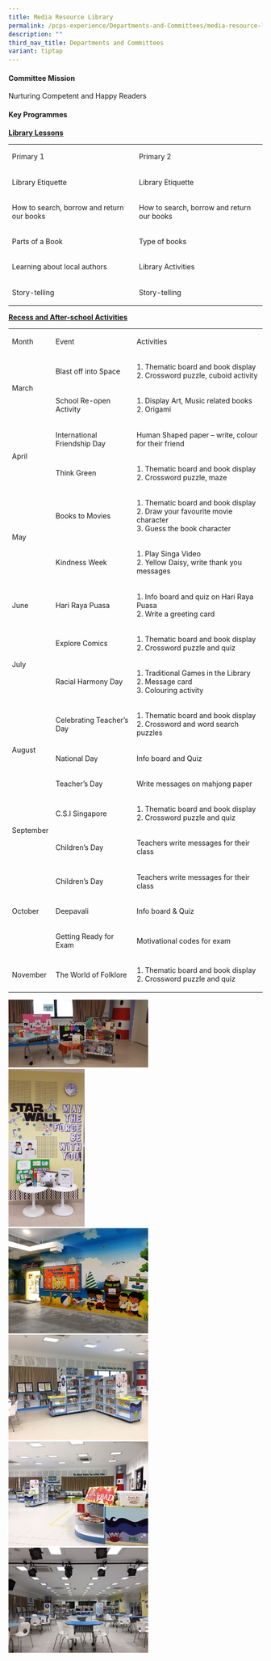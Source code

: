```yaml
---
title: Media Resource Library
permalink: /pcps-experience/Departments-and-Committees/media-resource-library/
description: ""
third_nav_title: Departments and Committees
variant: tiptap
---
```

<h4>Committee Mission</h4>
<p>Nurturing Competent and Happy Readers</p>
<h4>Key Programmes</h4>
<p><strong><u>Library Lessons</u></strong>
</p>
<table style="minWidth: 50px">
<colgroup>
<col>
<col>
</colgroup>
<tbody>
<tr>
<td rowspan="1" colspan="1">
<p>Primary 1</p>
</td>
<td rowspan="1" colspan="1">
<p>Primary 2</p>
</td>
</tr>
<tr>
<td rowspan="1" colspan="1">
<p>Library Etiquette</p>
</td>
<td rowspan="1" colspan="1">
<p>Library Etiquette</p>
</td>
</tr>
<tr>
<td rowspan="1" colspan="1">
<p>How to search, borrow and return our books</p>
</td>
<td rowspan="1" colspan="1">
<p>How to search, borrow and return our books</p>
</td>
</tr>
<tr>
<td rowspan="1" colspan="1">
<p>Parts of a Book</p>
</td>
<td rowspan="1" colspan="1">
<p>Type of books</p>
</td>
</tr>
<tr>
<td rowspan="1" colspan="1">
<p>Learning about local authors</p>
</td>
<td rowspan="1" colspan="1">
<p>Library Activities</p>
</td>
</tr>
<tr>
<td rowspan="1" colspan="1">
<p>Story-telling</p>
</td>
<td rowspan="1" colspan="1">
<p>Story-telling</p>
</td>
</tr>
</tbody>
</table>
<p><strong><u>Recess and After-school Activities</u></strong>
</p>
<table style="minWidth: 75px">
<colgroup>
<col>
<col>
<col>
</colgroup>
<tbody>
<tr>
<td rowspan="1" colspan="1">
<p>Month</p>
</td>
<td rowspan="1" colspan="1">
<p>Event</p>
</td>
<td rowspan="1" colspan="1">
<p>Activities</p>
</td>
</tr>
<tr>
<td rowspan="2" colspan="1">
<p>March</p>
</td>
<td rowspan="1" colspan="1">
<p>Blast off into Space</p>
</td>
<td rowspan="1" colspan="1">
<p>1. Thematic board and book display
<br>2. Crossword puzzle, cuboid activity</p>
</td>
</tr>
<tr>
<td rowspan="1" colspan="1">
<p>School Re-open Activity</p>
</td>
<td rowspan="1" colspan="1">
<p>1. Display Art, Music related books
<br>2. Origami
<br>
</p>
</td>
</tr>
<tr>
<td rowspan="2" colspan="1">
<p>April</p>
</td>
<td rowspan="1" colspan="1">
<p>International Friendship Day</p>
</td>
<td rowspan="1" colspan="1">
<p>Human Shaped paper – write, colour for their friend</p>
</td>
</tr>
<tr>
<td rowspan="1" colspan="1">
<p>Think Green</p>
</td>
<td rowspan="1" colspan="1">
<p>1. Thematic board and book display
<br>2. Crossword puzzle, maze
<br>
</p>
</td>
</tr>
<tr>
<td rowspan="2" colspan="1">
<p>May</p>
</td>
<td rowspan="1" colspan="1">
<p>Books to Movies</p>
</td>
<td rowspan="1" colspan="1">
<p>1. Thematic board and book display
<br>2. Draw your favourite movie character
<br>3. Guess the book character</p>
</td>
</tr>
<tr>
<td rowspan="1" colspan="1">
<p>Kindness Week</p>
</td>
<td rowspan="1" colspan="1">
<p>1. Play Singa Video
<br>2. Yellow Daisy, write thank you messages
<br>
</p>
</td>
</tr>
<tr>
<td rowspan="1" colspan="1">
<p>June</p>
</td>
<td rowspan="1" colspan="1">
<p>Hari Raya Puasa</p>
</td>
<td rowspan="1" colspan="1">
<p>1. Info board and quiz on Hari Raya Puasa
<br>2. Write a greeting card</p>
</td>
</tr>
<tr>
<td rowspan="2" colspan="1">
<p>July</p>
</td>
<td rowspan="1" colspan="1">
<p>Explore Comics</p>
</td>
<td rowspan="1" colspan="1">
<p>1. Thematic board and book display
<br>2. Crossword puzzle and quiz
<br>
</p>
</td>
</tr>
<tr>
<td rowspan="1" colspan="1">
<p>Racial Harmony Day</p>
</td>
<td rowspan="1" colspan="1">
<p>1. Traditional Games in the Library
<br>2. Message card
<br>3. Colouring activity</p>
</td>
</tr>
<tr>
<td rowspan="3" colspan="1">
<p>August</p>
</td>
<td rowspan="1" colspan="1">
<p>Celebrating Teacher’s Day</p>
</td>
<td rowspan="1" colspan="1">
<p>1. Thematic board and book display
<br>2. Crossword and word search puzzles
<br>
</p>
</td>
</tr>
<tr>
<td rowspan="1" colspan="1">
<p>National Day</p>
</td>
<td rowspan="1" colspan="1">
<p>Info board and Quiz</p>
</td>
</tr>
<tr>
<td rowspan="1" colspan="1">
<p>Teacher’s Day</p>
</td>
<td rowspan="1" colspan="1">
<p>Write messages on mahjong paper</p>
</td>
</tr>
<tr>
<td rowspan="2" colspan="1">
<p>September</p>
</td>
<td rowspan="1" colspan="1">
<p>C.S.I Singapore</p>
</td>
<td rowspan="1" colspan="1">
<p>1. Thematic board and book display
<br>2. Crossword puzzle and quiz</p>
</td>
</tr>
<tr>
<td rowspan="1" colspan="1">
<p>Children’s Day</p>
</td>
<td rowspan="1" colspan="1">
<p>Teachers write messages for their class
<br>
</p>
</td>
</tr>
<tr>
<td rowspan="3" colspan="1">
<p>October</p>
</td>
<td rowspan="1" colspan="1">
<p>Children’s Day</p>
</td>
<td rowspan="1" colspan="1">
<p>Teachers write messages for their class</p>
</td>
</tr>
<tr>
<td rowspan="1" colspan="1">
<p>Deepavali</p>
</td>
<td rowspan="1" colspan="1">
<p>Info board &amp; Quiz</p>
</td>
</tr>
<tr>
<td rowspan="1" colspan="1">
<p>Getting Ready for Exam</p>
</td>
<td rowspan="1" colspan="1">
<p>Motivational codes for exam</p>
</td>
</tr>
<tr>
<td rowspan="1" colspan="1">
<p>November</p>
</td>
<td rowspan="1" colspan="1">
<p>The World of Folklore</p>
</td>
<td rowspan="1" colspan="1">
<p>1. Thematic board and book display
<br>2. Crossword puzzle and quiz</p>
</td>
</tr>
</tbody>
</table>
<div class="isomer-image-wrapper">
<img style="width:55%" height="auto" width="100%" src="/images/MEDIA%20RESOURCE%20LIBRARY%2001.jpeg">
</div>
<div class="isomer-image-wrapper">
<img style="width:30%" height="auto" width="100%" src="/images/MEDIA%20RESOURCE%20LIBRARY%2002.jpeg">
</div>
<div class="isomer-image-wrapper">
<img style="width:55%" height="auto" width="100%" src="/images/MEDIA%20RESOURCE%20LIBRARY%2003.jpeg">
</div>
<div class="isomer-image-wrapper">
<img style="width:55%" height="auto" width="100%" src="/images/MEDIA%20RESOURCE%20LIBRARY%2004.jpeg">
</div>
<div class="isomer-image-wrapper">
<img style="width:55%" height="auto" width="100%" src="/images/MEDIA%20RESOURCE%20LIBRARY%2005.jpeg">
</div>
<div class="isomer-image-wrapper">
<img style="width:55%" height="auto" width="100%" src="/images/MEDIA%20RESOURCE%20LIBRARY%2006.jpeg">
</div>
<p></p>